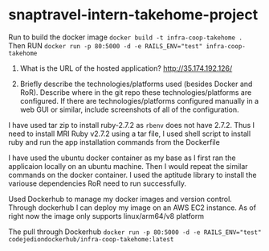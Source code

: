 # snaptravel-intern-takehome-project

Run to build the docker image
`docker build -t infra-coop-takehome . `
Then RUN
`docker run -p 80:5000 -d -e RAILS_ENV="test" infra-coop-takehome`

1. What is the URL of the hosted application?
http://35.174.192.126/

2. Briefly describe the technologies/platforms used (besides Docker and RoR). Describe where in the git repo these technologies/platforms are configured. If there are technologies/platforms configured manually in a web GUI or similar, include screenshots of all of the configuration.

I have used tar zip to install ruby-2.7.2 as `rbenv` does not have 2.7.2. Thus I need to install MRI Ruby v2.7.2 using a tar file, I used shell script to install ruby and run the app installation commands from the Dockerfile

I have used the ubuntu docker container as my base as I first ran the applicaion locally on an ubuntu machine. Then I would repeat the similar commands on the docker container. I used the aptitude library to install the variouse dependencies RoR need to run successfully.

Used Dockerhub to manage my docker images and version control. Through dockerhub I can deploy my image on an AWS EC2 instance. As of right now the image only supports linux/arm64/v8 platform

The pull through Dockerhub
`docker run -p 80:5000 -d -e RAILS_ENV="test" codejediondockerhub/infra-coop-takehome:latest`
